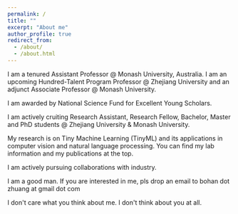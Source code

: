 ```yaml
---
permalink: /
title: ""
excerpt: "About me"
author_profile: true
redirect_from: 
  - /about/
  - /about.html
---
```


I am a tenured Assistant Professor @ Monash University, Australia. I am an upcoming Hundred-Talent Program Professor @ Zhejiang University and an adjunct Associate Professor @ Monash University. 

I am awarded by National Science Fund for Excellent Young Scholars.

I am actively cruiting Research Assistant, Research Fellow, Bachelor, Master and PhD students @ Zhejiang University & Monash University.

My research is on Tiny Machine Learning (TinyML) and its applications in computer vision and natural language processing. You can find my lab information and my publications at the top. 

I am actively pursuing collaborations with industry.

I am a good man. If you are interested in me, pls drop an email to bohan dot zhuang at gmail dot com

I don't care what you think about me. I don't think about you at all.
